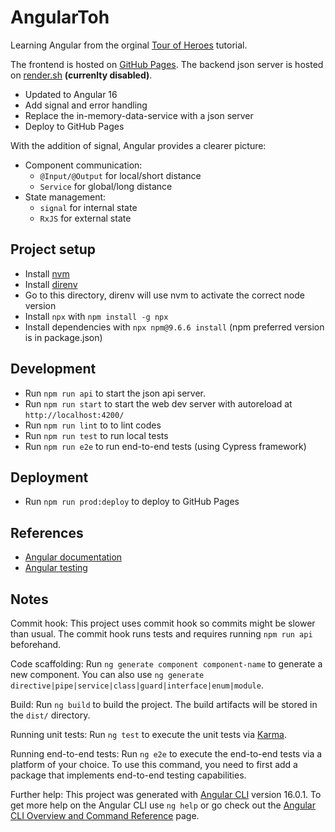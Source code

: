# AngularToh

Learning Angular from the orginal [Tour of Heroes](https://angular.io/tutorial/tour-of-heroes) tutorial.

The frontend is hosted on [GitHub Pages](https://phucnguyen81.github.io/angular-toh).
The backend json server is hosted on [render.sh](https://angular-toh.onrender.com) **(currenlty disabled)**.

- Updated to Angular 16
- Add signal and error handling
- Replace the in-memory-data-service with a json server
- Deploy to GitHub Pages

With the addition of signal, Angular provides a clearer picture:
-  Component communication:
   -  `@Input/@Output` for local/short distance
   -  `Service` for global/long distance
-  State management:
   - `signal` for internal state
   - `RxJS` for external state

## Project setup

- Install [nvm](https://github.com/nvm-sh/nvm)
- Install [direnv](https://direnv.net/)
- Go to this directory, direnv will use nvm to activate the correct node version
- Install `npx` with `npm install -g npx`
- Install dependencies with `npx npm@9.6.6 install` (npm preferred version is in package.json)

## Development

- Run `npm run api` to start the json api server.
- Run `npm run start` to start the web dev server with autoreload at `http://localhost:4200/`
- Run `npm run lint` to to lint codes
- Run `npm run test` to run local tests
- Run `npm run e2e` to run end-to-end tests (using Cypress framework)

## Deployment

- Run `npm run prod:deploy` to deploy to GitHub Pages

## References

- [Angular documentation](https://angular.io/docs)
- [Angular testing](https://testing-angular.com)

## Notes

Commit hook:
This project uses commit hook so commits might be slower than usual.
The commit hook runs tests and requires running `npm run api` beforehand.

Code scaffolding:
Run `ng generate component component-name` to generate a new component.
You can also use `ng generate directive|pipe|service|class|guard|interface|enum|module`.

Build:
Run `ng build` to build the project. The build artifacts will be stored in the `dist/` directory.

Running unit tests:
Run `ng test` to execute the unit tests via [Karma](https://karma-runner.github.io).

Running end-to-end tests:
Run `ng e2e` to execute the end-to-end tests via a platform of your choice.
To use this command, you need to first add a package that implements end-to-end testing capabilities.

Further help:
This project was generated with [Angular CLI](https://github.com/angular/angular-cli) version 16.0.1.
To get more help on the Angular CLI use `ng help` or go check out the [Angular CLI Overview and Command Reference](https://angular.io/cli) page.
